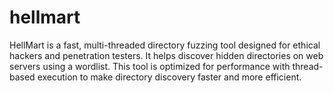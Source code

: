 # hellmart
HellMart is a fast, multi-threaded directory fuzzing tool designed for ethical hackers and penetration testers. It helps discover hidden directories on web servers using a wordlist. This tool is optimized for performance with thread-based execution to make directory discovery faster and more efficient.
